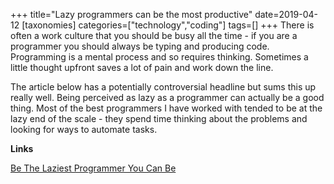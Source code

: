 +++
title="Lazy programmers can be the most productive"
date=2019-04-12
[taxonomies]
categories=["technology","coding"]
tags=[]
+++
There is often a work culture that you should be busy all the time - if you are a programmer you should always be typing and producing code. Programming is a mental process and so requires thinking. Sometimes a little thought upfront saves a lot of pain and work down the line.
<!-- more -->

The article below has a potentially controversial headline but sums this up really well. Being perceived as lazy as a programmer can actually be a good thing. Most of the best programmers I have worked with tended to be at the lazy end of the scale - they spend time thinking about the problems and looking for ways to automate tasks.

__Links__

[Be The Laziest Programmer You Can Be](https://exceptionnotfound.net/be-the-laziest-programmer-you-can-be)
